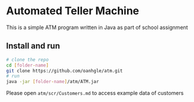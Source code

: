 # Automated Teller Machine 
This is a simple ATM program written in Java as part of school assignment

## Install and run 
``` bash
# clone the repo
cd [folder-name]
git clone https://github.com/oanhgle/atm.git
# run
java -jar [folder-name]/atm/ATM.jar
```
Please open ```atm/scr/Customers.md``` to access example data of customers
